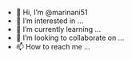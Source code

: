- 👋 Hi, I’m @marinani51
- 👀 I’m interested in ...
- 🌱 I’m currently learning ...
- 💞️ I’m looking to collaborate on ...
- 📫 How to reach me ...

<!---
marinani51/marinani51 is a ✨ special ✨ repository because its `README.md` (this file) appears on your GitHub profile.
You can click the Preview link to take a look at your changes.
hello world
